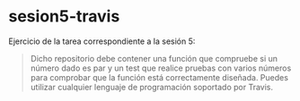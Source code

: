 # sesion5-travis

Ejercicio de la tarea correspondiente a la sesión 5:

> Dicho repositorio debe contener una función que compruebe si un número dado es par y un test que realice pruebas con varios números para comprobar que la función está correctamente diseñada. Puedes utilizar cualquier lenguaje de programación soportado por Travis.
